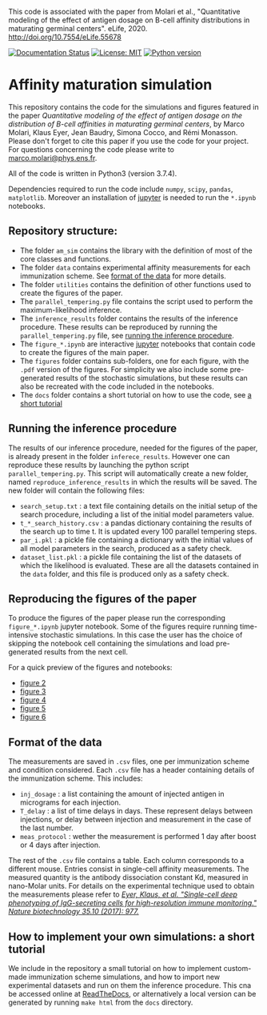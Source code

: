 This code is associated with the paper from Molari et al., "Quantitative modeling of the effect of antigen dosage on B-cell affinity distributions in maturating germinal centers". eLife, 2020. http://doi.org/10.7554/eLife.55678

[![Documentation Status](https://readthedocs.org/projects/affinity-maturation/badge/?version=latest)](https://affinity-maturation.readthedocs.io/en/latest/?badge=latest)
[![License: MIT](https://img.shields.io/github/license/mmolari/affinity_maturation)](https://opensource.org/licenses/MIT)
[![Python version](https://img.shields.io/badge/python-3.7-blue)](https://www.python.org/downloads/)

# Affinity maturation simulation

This repository contains the code for the simulations and figures featured in the paper *Quantitative modeling of the effect of antigen dosage on the distribution of B-cell affinities in maturating germinal centers*, by Marco Molari, Klaus Eyer, Jean Baudry, Simona Cocco, and Rémi Monasson.
Please don't forget to cite this paper if you use the code for your project.
For questions concerning the code please write to <marco.molari@phys.ens.fr>.

All of the code is written in Python3 (version 3.7.4).

Dependencies required to run the code include `numpy`, `scipy`, `pandas`, `matplotlib`. Moreover an installation of [jupyter](https://jupyter.org) is needed to run the `*.ipynb` notebooks.

## Repository structure:

- The folder `am_sim` contains the library with the definition of most of the core classes and functions.
- The folder `data` contains experimental affinity measurements for each immunization scheme. See [format of the data](#format-of-the-data) for more details.
- The folder `utilities` contains the definition of other functions used to create the figures of the paper.
- The `parallel_tempering.py` file contains the script used to perform the maximum-likelihood inference.
- The `inference_results` folder contains the results of the inference procedure. These results can be reproduced by running the `parallel_tempering.py` file, see [running the inference procedure](#running-the-inference-procedure).
- The `figure_*.ipynb` are interactive [jupyter](https://jupyter.org) notebooks that contain code to create the figures of the main paper.
- The `figures` folder contains sub-folders, one for each figure, with the `.pdf` version of the figures. For simplicity we also include some pre-generated results of the stochastic simulations, but these results can also be recreated with the code included in the notebooks.
- The `docs` folder contains a short tutorial on how to use the code, see [a short tutorial](#how-to-implement-your-own-simulations-a-short-tutorial)

## Running the inference procedure

The results of our inference procedure, needed for the figures of the paper, is already present in the folder `inferece_results`. However one can reproduce these results by launching the python script `parallel_tempering.py`. This script will automatically create a new folder, named `reproduce_inference_results` in which the results will be saved. The new folder will contain the following files:

- `search_setup.txt` : a text file containing details on the initial setup of the search procedure, including a list of the initial model parameters value.
- `t_*_search_history.csv` : a pandas dictionary containing the results of the search up to time t. It is updated every 100 parallel tempering steps.
- `par_i.pkl` : a pickle file containing a dictionary with the initial values of all model parameters in the search, produced as a safety check.
- `dataset_list.pkl` : a pickle file containing the list of the datasets of which the likelihood is evaluated. These are all the datasets contained in the `data` folder, and this file is produced only as a safety check.

## Reproducing the figures of the paper

To produce the figures of the paper please run the corresponding `figure_*.ipynb` jupyter notebook. Some of the figures require running time-intensive stochastic simulations. In this case the user has the choice of skipping the notebook cell containing the simulations and load pre-generated results from the next cell.

For a quick preview of the figures and notebooks:

- [figure 2](https://nbviewer.jupyter.org/github/mmolari/affinity_maturation/blob/master/figure_2.ipynb)
- [figure 3](https://nbviewer.jupyter.org/github/mmolari/affinity_maturation/blob/master/figure_3.ipynb)
- [figure 4](https://nbviewer.jupyter.org/github/mmolari/affinity_maturation/blob/master/figure_4.ipynb)
- [figure 5](https://nbviewer.jupyter.org/github/mmolari/affinity_maturation/blob/master/figure_5.ipynb)
- [figure 6](https://nbviewer.jupyter.org/github/mmolari/affinity_maturation/blob/master/figure_6.ipynb)

## Format of the data

The measurements are saved in `.csv` files, one per immunization scheme and condition considered. Each `.csv` file has a header containing details of the immunization scheme. This includes:
- `inj_dosage` : a list containing the amount of injected antigen in micrograms for each injection.
- `T_delay` : a list of time delays in days. These represent delays between injections, or delay between injection and measurement in the case of the last number.
- `meas_protocol` : wether the measurement is performed 1 day after boost or 4 days after injection.

The rest of the `.csv` file contains a table. Each column corresponds to a different mouse. Entries consist in single-cell affinity measurements. The measured quantity is the antibody dissociation constant Kd, measured in nano-Molar units. For details on the experimental technique used to obtain the measurements please refer to [*Eyer, Klaus, et al. "Single-cell deep phenotyping of IgG-secreting cells for high-resolution immune monitoring." Nature biotechnology 35.10 (2017): 977.*](https://www.nature.com/articles/nbt.3964)

## How to implement your own simulations: a short tutorial

We include in the repository a small tutorial on how to implement custom-made immunization scheme simulations, and how to import new experimental datasets and run on them the inference procedure. This cna be accessed online at [ReadTheDocs](https://affinity-maturation.readthedocs.io/), or alternatively a local version can be generated by running `make html` from the `docs` directory.
